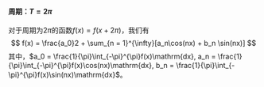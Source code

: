 #### 周期：$T = 2\pi$ 
对于周期为$2\pi$的函数$f(x) = f(x + 2\pi)$，我们有
$$
f(x) = \frac{a_0}2 + \sum_{n = 1}^{\infty}[a_n\cos(nx) + b_n \sin(nx)]
$$
其中，$a_0 = \frac{1}{\pi}\int_{-\pi}^{\pi}f(x)\mathrm{dx}, a_n = \frac{1}{\pi}\int_{-\pi}^{\pi}f(x)\cos(nx)\mathrm{dx}, b_n = \frac{1}{\pi}\int_{-\pi}^{\pi}f(x)\sin(nx)\mathrm{dx}$。

